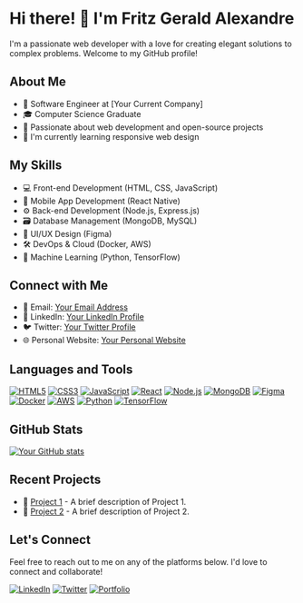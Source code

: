 <!-- Header -->
# Hi there! 👋 I'm Fritz Gerald Alexandre

I'm a passionate web developer with a love for creating elegant solutions to complex problems. Welcome to my GitHub profile!

<!-- About Me -->
## About Me

- 💼 Software Engineer at [Your Current Company]
- 🎓 Computer Science Graduate
- 🚀 Passionate about web development and open-source projects
- 🌱 I'm currently learning responsive web design

<!-- My Skills -->
## My Skills

- 💻 Front-end Development (HTML, CSS, JavaScript)
- 📱 Mobile App Development (React Native)
- ⚙️ Back-end Development (Node.js, Express.js)
- 🗃️ Database Management (MongoDB, MySQL)
- 🧰 UI/UX Design (Figma)
- 🛠️ DevOps & Cloud (Docker, AWS)
- 🤖 Machine Learning (Python, TensorFlow)

<!-- Connect with Me -->
## Connect with Me

- 📧 Email: [Your Email Address](mailto:fritz@example.com)
- 💼 LinkedIn: [Your LinkedIn Profile](https://www.linkedin.com/in/fritzalexandre/)
- 🐦 Twitter: [Your Twitter Profile](https://twitter.com/fritzalexandre/)
- 🌐 Personal Website: [Your Personal Website](https://www.fritzalexandre.com/)

<!-- Languages and Tools -->
## Languages and Tools

[![HTML5](https://img.shields.io/badge/-HTML5-E34F26?style=for-the-badge&logo=html5&logoColor=white)](https://developer.mozilla.org/en-US/docs/Web/HTML)
[![CSS3](https://img.shields.io/badge/-CSS3-1572B6?style=for-the-badge&logo=css3&logoColor=white)](https://developer.mozilla.org/en-US/docs/Web/CSS)
[![JavaScript](https://img.shields.io/badge/-JavaScript-F7DF1E?style=for-the-badge&logo=javascript&logoColor=black)](https://developer.mozilla.org/en-US/docs/Web/JavaScript)
[![React](https://img.shields.io/badge/-React-61DAFB?style=for-the-badge&logo=react&logoColor=black)](https://reactjs.org/)
[![Node.js](https://img.shields.io/badge/-Node.js-339933?style=for-the-badge&logo=node.js&logoColor=white)](https://nodejs.org/)
[![MongoDB](https://img.shields.io/badge/-MongoDB-47A248?style=for-the-badge&logo=mongodb&logoColor=white)](https://www.mongodb.com/)
[![Figma](https://img.shields.io/badge/-Figma-F24E1E?style=for-the-badge&logo=figma&logoColor=white)](https://www.figma.com/)
[![Docker](https://img.shields.io/badge/-Docker-2496ED?style=for-the-badge&logo=docker&logoColor=white)](https://www.docker.com/)
[![AWS](https://img.shields.io/badge/-Amazon%20AWS-232F3E?style=for-the-badge&logo=amazon-aws&logoColor=white)](https://aws.amazon.com/)
[![Python](https://img.shields.io/badge/-Python-3776AB?style=for-the-badge&logo=python&logoColor=white)](https://www.python.org/)
[![TensorFlow](https://img.shields.io/badge/-TensorFlow-FF6F00?style=for-the-badge&logo=tensorflow&logoColor=white)](https://www.tensorflow.org/)

<!-- GitHub Stats -->
## GitHub Stats

[![Your GitHub stats](https://github-readme-stats.vercel.app/api?username=fritzalexandre&show_icons=true&theme=dark)](https://github.com/fritzalexandre)

<!-- Recent Projects -->
## Recent Projects

- 🌟 [Project 1](https://github.com/fritzalexandre/project1) - A brief description of Project 1.
- 🌟 [Project 2](https://github.com/fritzalexandre/project2) - A brief description of Project 2.

<!-- Footer -->
## Let's Connect

Feel free to reach out to me on any of the platforms below. I'd love to connect and collaborate!

[![LinkedIn](https://img.shields.io/badge/-LinkedIn-0077B5?style=for-the-badge&logo=linkedin&logoColor=white)](https://www.linkedin.com/in/fritzalexandre/)
[![Twitter](https://img.shields.io/badge/-Twitter-1DA1F2?style=for-the-badge&logo=twitter&logoColor=white)](https://twitter.com/fritzalexandre/)
[![Portfolio](https://img.shields.io/badge/-Portfolio-4A90E2?style=for-the-badge&logo=portfolio&logoColor=white)](https://www.fritzalexandre.com/)

